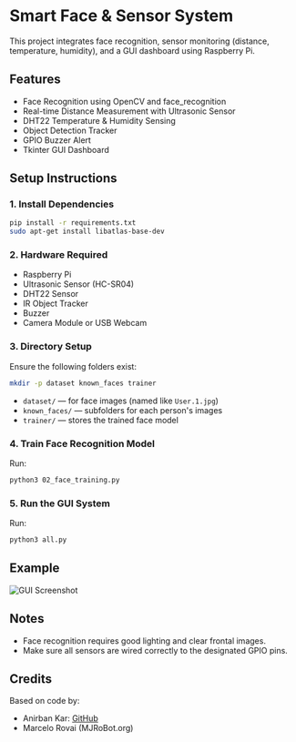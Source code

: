 # Smart Face & Sensor System

This project integrates face recognition, sensor monitoring (distance, temperature, humidity), and a GUI dashboard using Raspberry Pi.

## Features

- Face Recognition using OpenCV and face_recognition
- Real-time Distance Measurement with Ultrasonic Sensor
- DHT22 Temperature & Humidity Sensing
- Object Detection Tracker
- GPIO Buzzer Alert
- Tkinter GUI Dashboard

## Setup Instructions

### 1. Install Dependencies

```bash
pip install -r requirements.txt
sudo apt-get install libatlas-base-dev
```

### 2. Hardware Required

- Raspberry Pi
- Ultrasonic Sensor (HC-SR04)
- DHT22 Sensor
- IR Object Tracker
- Buzzer
- Camera Module or USB Webcam

### 3. Directory Setup

Ensure the following folders exist:

```bash
mkdir -p dataset known_faces trainer
```

- `dataset/` — for face images (named like `User.1.jpg`)
- `known_faces/` — subfolders for each person's images
- `trainer/` — stores the trained face model

### 4. Train Face Recognition Model

Run:
```bash
python3 02_face_training.py
```

### 5. Run the GUI System

Run:
```bash
python3 all.py
```

## Example

![GUI Screenshot](assets/screenshot.png)

## Notes

- Face recognition requires good lighting and clear frontal images.
- Make sure all sensors are wired correctly to the designated GPIO pins.

## Credits

Based on code by:
- Anirban Kar: [GitHub](https://github.com/thecodacus/Face-Recognition)
- Marcelo Rovai (MJRoBot.org)
